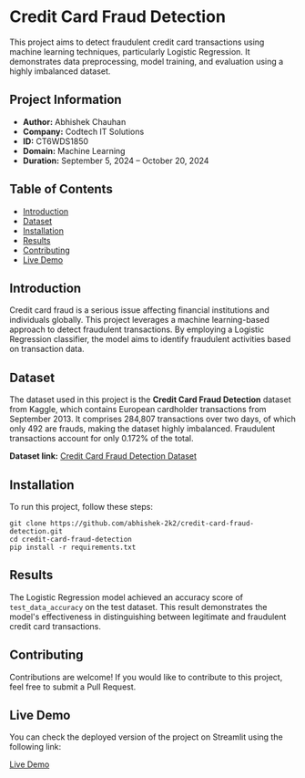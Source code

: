 <!DOCTYPE html>
<html lang="en">
<head>
    <meta charset="UTF-8">
    <meta name="viewport" content="width=device-width, initial-scale=1.0">
   
</head>
<body>

<h1>Credit Card Fraud Detection</h1>
<p>This project aims to detect fraudulent credit card transactions using machine learning techniques, particularly Logistic Regression. It demonstrates data preprocessing, model training, and evaluation using a highly imbalanced dataset.</p>

<h2>Project Information</h2>
<ul>
    <li><strong>Author:</strong> Abhishek Chauhan</li>
    <li><strong>Company:</strong> Codtech IT Solutions</li>
    <li><strong>ID:</strong> CT6WDS1850</li>
    <li><strong>Domain:</strong> Machine Learning</li>
    <li><strong>Duration:</strong> September 5, 2024 – October 20, 2024</li>
</ul>

<h2>Table of Contents</h2>
<ul>
    <li><a href="#introduction">Introduction</a></li>
    <li><a href="#dataset">Dataset</a></li>
    <li><a href="#installation">Installation</a></li>
    <li><a href="#results">Results</a></li>
    <li><a href="#contributing">Contributing</a></li>
    <li><a href="#live-demo">Live Demo</a></li>
</ul>

<h2 id="introduction">Introduction</h2>
<p>Credit card fraud is a serious issue affecting financial institutions and individuals globally. This project leverages a machine learning-based approach to detect fraudulent transactions. By employing a Logistic Regression classifier, the model aims to identify fraudulent activities based on transaction data.</p>

<h2 id="dataset">Dataset</h2>
<p>The dataset used in this project is the <strong>Credit Card Fraud Detection</strong> dataset from Kaggle, which contains European cardholder transactions from September 2013. It comprises 284,807 transactions over two days, of which only 492 are frauds, making the dataset highly imbalanced. Fraudulent transactions account for only 0.172% of the total.</p>
<p><strong>Dataset link:</strong> <a href="https://www.kaggle.com/datasets/mlg-ulb/creditcardfraud" download>Credit Card Fraud Detection Dataset</a></p>

<h2 id="installation">Installation</h2>
<p>To run this project, follow these steps:</p>
<pre><code>git clone https://github.com/abhishek-2k2/credit-card-fraud-detection.git
cd credit-card-fraud-detection
pip install -r requirements.txt
</code></pre>

<h2 id="results">Results</h2>
<p>The Logistic Regression model achieved an accuracy score of <code>test_data_accuracy</code> on the test dataset. This result demonstrates the model's effectiveness in distinguishing between legitimate and fraudulent credit card transactions.</p>

<h2 id="contributing">Contributing</h2>
<p>Contributions are welcome! If you would like to contribute to this project, feel free to submit a Pull Request.</p>

<h2 id="live-demo">Live Demo</h2>
<p>You can check the deployed version of the project on Streamlit using the following link:</p>
<p><a href="https://codtech-task-1-nivfxnyn4vpcmsssp8jylq.streamlit.app/" target="_blank">Live Demo</a></p>

</body>
</html>
